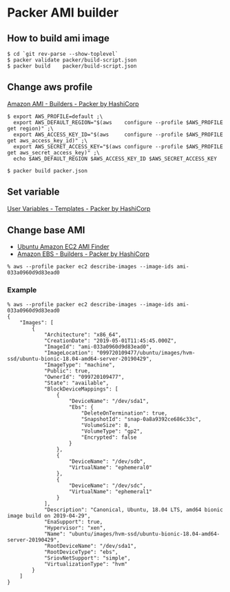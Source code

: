 # Packer AMI builder

## How to build ami image

```
$ cd `git rev-parse --show-toplevel`
$ packer validate packer/build-script.json
$ packer build    packer/build-script.json
```

## Change aws profile
[Amazon AMI \- Builders \- Packer by HashiCorp](https://www.packer.io/docs/builders/amazon.html)

```
$ export AWS_PROFILE=default ;\
  export AWS_DEFAULT_REGION="$(aws    configure --profile $AWS_PROFILE get region)" ;\
  export AWS_ACCESS_KEY_ID="$(aws     configure --profile $AWS_PROFILE get aws_access_key_id)" ;\
  export AWS_SECRET_ACCESS_KEY="$(aws configure --profile $AWS_PROFILE get aws_secret_access_key)" ;\
  echo $AWS_DEFAULT_REGION $AWS_ACCESS_KEY_ID $AWS_SECRET_ACCESS_KEY

$ packer build packer.json
```

## Set variable
[User Variables \- Templates \- Packer by HashiCorp](https://www.packer.io/docs/templates/user-variables.html)

## Change base AMI

- [Ubuntu Amazon EC2 AMI Finder](https://cloud-images.ubuntu.com/locator/ec2/ "Ubuntu Amazon EC2 AMI Finder")
- [Amazon EBS - Builders - Packer by HashiCorp](https://www.packer.io/docs/builders/amazon-ebs.html "Amazon EBS - Builders - Packer by HashiCorp")

```
% aws --profile packer ec2 describe-images --image-ids ami-033a0960d9d83ead0
```

### Example

```
% aws --profile packer ec2 describe-images --image-ids ami-033a0960d9d83ead0
{
    "Images": [
        {
            "Architecture": "x86_64",
            "CreationDate": "2019-05-01T11:45:45.000Z",
            "ImageId": "ami-033a0960d9d83ead0",
            "ImageLocation": "099720109477/ubuntu/images/hvm-ssd/ubuntu-bionic-18.04-amd64-server-20190429",
            "ImageType": "machine",
            "Public": true,
            "OwnerId": "099720109477",
            "State": "available",
            "BlockDeviceMappings": [
                {
                    "DeviceName": "/dev/sda1",
                    "Ebs": {
                        "DeleteOnTermination": true,
                        "SnapshotId": "snap-0a8a9392ce686c33c",
                        "VolumeSize": 8,
                        "VolumeType": "gp2",
                        "Encrypted": false
                    }
                },
                {
                    "DeviceName": "/dev/sdb",
                    "VirtualName": "ephemeral0"
                },
                {
                    "DeviceName": "/dev/sdc",
                    "VirtualName": "ephemeral1"
                }
            ],
            "Description": "Canonical, Ubuntu, 18.04 LTS, amd64 bionic image build on 2019-04-29",
            "EnaSupport": true,
            "Hypervisor": "xen",
            "Name": "ubuntu/images/hvm-ssd/ubuntu-bionic-18.04-amd64-server-20190429",
            "RootDeviceName": "/dev/sda1",
            "RootDeviceType": "ebs",
            "SriovNetSupport": "simple",
            "VirtualizationType": "hvm"
        }
    ]
}
```
